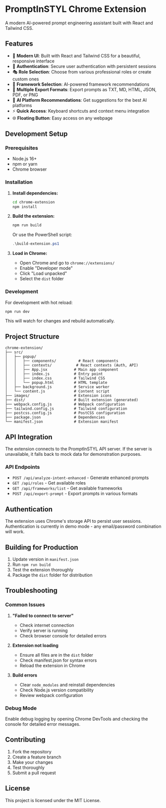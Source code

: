 # PromptInSTYL Chrome Extension

A modern AI-powered prompt engineering assistant built with React and Tailwind CSS.

## Features

- 🚀 **Modern UI**: Built with React and Tailwind CSS for a beautiful, responsive interface
- 🔐 **Authentication**: Secure user authentication with persistent sessions
- 🎭 **Role Selection**: Choose from various professional roles or create custom ones
- 🔧 **Framework Selection**: AI-powered framework recommendations
- 📄 **Multiple Export Formats**: Export prompts as TXT, MD, HTML, JSON, PDF, or PNG
- 🤖 **AI Platform Recommendations**: Get suggestions for the best AI platforms
- ⚡ **Quick Access**: Keyboard shortcuts and context menu integration
- 🌐 **Floating Button**: Easy access on any webpage

## Development Setup

### Prerequisites

- Node.js 16+ 
- npm or yarn
- Chrome browser

### Installation

1. **Install dependencies:**
   ```bash
   cd chrome-extension
   npm install
   ```

2. **Build the extension:**
   ```bash
   npm run build
   ```
   
   Or use the PowerShell script:
   ```powershell
   .\build-extension.ps1
   ```

3. **Load in Chrome:**
   - Open Chrome and go to `chrome://extensions/`
   - Enable "Developer mode"
   - Click "Load unpacked"
   - Select the `dist` folder

### Development

For development with hot reload:
```bash
npm run dev
```

This will watch for changes and rebuild automatically.

## Project Structure

```
chrome-extension/
├── src/
│   ├── popup/
│   │   ├── components/          # React components
│   │   ├── contexts/           # React contexts (Auth, API)
│   │   ├── App.jsx            # Main app component
│   │   ├── index.js           # Entry point
│   │   ├── index.css          # Tailwind CSS
│   │   └── popup.html         # HTML template
│   ├── background.js          # Service worker
│   └── content.js             # Content script
├── images/                    # Extension icons
├── dist/                      # Built extension (generated)
├── webpack.config.js          # Webpack configuration
├── tailwind.config.js         # Tailwind configuration
├── postcss.config.js          # PostCSS configuration
├── package.json               # Dependencies
└── manifest.json              # Extension manifest
```

## API Integration

The extension connects to the PromptInSTYL API server. If the server is unavailable, it falls back to mock data for demonstration purposes.

### API Endpoints

- `POST /api/analyze-intent-enhanced` - Generate enhanced prompts
- `GET /api/roles` - Get available roles
- `GET /api/frameworks/list` - Get available frameworks
- `POST /api/export-prompt` - Export prompts in various formats

## Authentication

The extension uses Chrome's storage API to persist user sessions. Authentication is currently in demo mode - any email/password combination will work.

## Building for Production

1. Update version in `manifest.json`
2. Run `npm run build`
3. Test the extension thoroughly
4. Package the `dist` folder for distribution

## Troubleshooting

### Common Issues

1. **"Failed to connect to server"**
   - Check internet connection
   - Verify server is running
   - Check browser console for detailed errors

2. **Extension not loading**
   - Ensure all files are in the `dist` folder
   - Check manifest.json for syntax errors
   - Reload the extension in Chrome

3. **Build errors**
   - Clear `node_modules` and reinstall dependencies
   - Check Node.js version compatibility
   - Review webpack configuration

### Debug Mode

Enable debug logging by opening Chrome DevTools and checking the console for detailed error messages.

## Contributing

1. Fork the repository
2. Create a feature branch
3. Make your changes
4. Test thoroughly
5. Submit a pull request

## License

This project is licensed under the MIT License.
